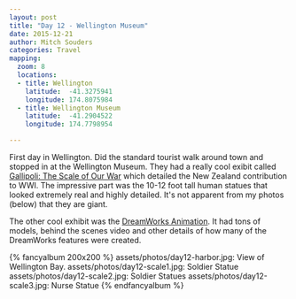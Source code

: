 ```yaml
---
layout: post
title: "Day 12 - Wellington Museum"
date: 2015-12-21
author: Mitch Souders
categories: Travel
mapping:
  zoom: 8
  locations:
  - title: Wellington
    latitude:  -41.3275941
    longitude: 174.8075984
  - title: Wellington Museum
    latitude:  -41.2904522
    longitude: 174.7798954

---
```


First day in Wellington. Did the standard tourist walk around
town and stopped in at the Wellington Museum. They had a really
cool exibit called
[Gallipoli: The Scale of Our War](http://www.tepapa.govt.nz/WhatsOn/exhibitions/Pages/GallipoliTheScaleofOurWar.aspx)
which detailed the New Zealand contribution to WWI. The impressive
part was the 10-12 foot tall human statues that looked extremely real and highly detailed.
It's not apparent from my photos (below) that they are giant.

The other cool exhibit was the [DreamWorks Animation](http://www.tepapa.govt.nz/WhatsOn/exhibitions/documents/Dreamworks-events.html). It had tons of models, behind the scenes video and other details of how many of the DreamWorks features were created.

{% fancyalbum 200x200 %}
assets/photos/day12-harbor.jpg: View of Wellington Bay.
assets/photos/day12-scale1.jpg: Soldier Statue
assets/photos/day12-scale2.jpg: Soldier Statues
assets/photos/day12-scale3.jpg: Nurse Statue
{% endfancyalbum %}
